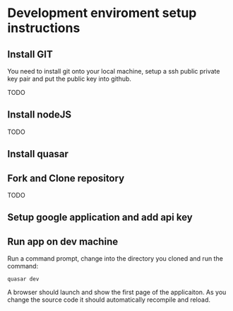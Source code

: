 # Development enviroment setup instructions

## Install GIT
You need to install git onto your local machine, setup a ssh public private key pair and put the public key into github.

TODO

## Install nodeJS
TODO

## Install quasar

## Fork and Clone repository
TODO

## Setup google application and add api key


## Run app on dev machine

Run a command prompt, change into the directory you cloned and run the command:
````
quasar dev
````

A browser should launch and show the first page of the applicaiton. As you change the source code it should automatically recompile and reload.


